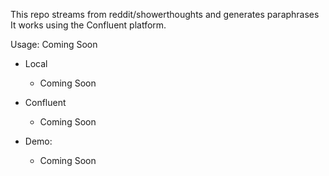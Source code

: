 This repo streams from reddit/showerthoughts and generates paraphrases
It works using the Confluent platform.

Usage:
Coming Soon

- Local

  - Coming Soon

- Confluent

  - Coming Soon

- Demo:
  - Coming Soon
